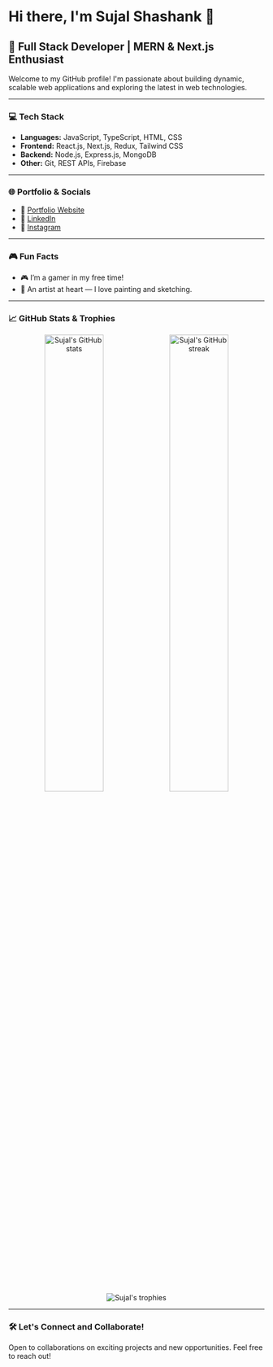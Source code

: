 # Hi there, I'm Sujal Shashank 👋

## 🚀 Full Stack Developer | MERN & Next.js Enthusiast

Welcome to my GitHub profile! I'm passionate about building dynamic, scalable web applications and exploring the latest in web technologies.

---

### 💻 Tech Stack

- **Languages:** JavaScript, TypeScript, HTML, CSS
- **Frontend:** React.js, Next.js, Redux, Tailwind CSS
- **Backend:** Node.js, Express.js, MongoDB
- **Other:** Git, REST APIs, Firebase

---

### 🌐 Portfolio & Socials

- 🔗 [Portfolio Website](https://sujal-shashank.github.io/personalPortfolio/)
- 💼 [LinkedIn](https://linkedin.com/in/sujal-shashank)
- 📸 [Instagram](https://instagram.com/sujal_shashank)

---

### 🎮 Fun Facts

- 🎮 I’m a gamer in my free time!
- 🎨 An artist at heart — I love painting and sketching.

---

### 📈 GitHub Stats & Trophies

<p align="center">
  <img src="https://github-readme-stats.vercel.app/api?username=sujal-shashank&show_icons=true&theme=radical" alt="Sujal's GitHub stats" width="48%"/>
  <img src="https://github-readme-streak-stats.herokuapp.com/?user=sujal-shashank&theme=radical" alt="Sujal's GitHub streak" width="48%"/>
</p>
<p align="center">
  <img src="https://github-profile-trophy.vercel.app/?username=sujal-shashank&theme=radical&no-frame=true&no-bg=true&margin-w=4" alt="Sujal's trophies">
</p>

---

### 🛠️ Let's Connect and Collaborate!
Open to collaborations on exciting projects and new opportunities. Feel free to reach out!
